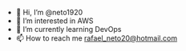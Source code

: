 - 👋 Hi, I’m @neto1920
- 👀 I’m interested in AWS
- 🌱 I’m currently learning DevOps
- 📫 How to reach me rafael_neto20@hotmail.com

<!---
neto1920/neto1920 is a ✨ special ✨ repository because its `README.md` (this file) appears on your GitHub profile.
You can click the Preview link to take a look at your changes.
--->
